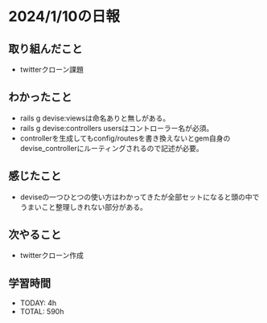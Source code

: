 # 2024/1/10の日報

## 取り組んだこと
- twitterクローン課題


## わかったこと
- rails g devise:viewsは命名ありと無しがある。
- rails g devise:controllers usersはコントローラー名が必須。
- controllerを生成してもconfig/routesを書き換えないとgem自身のdevise_controllerにルーティングされるので記述が必要。 


## 感じたこと
- deviseの一つひとつの使い方はわかってきたが全部セットになると頭の中でうまいこと整理しきれない部分がある。



## 次やること
- twitterクローン作成


## 学習時間
- TODAY: 4h
- TOTAL: 590h

